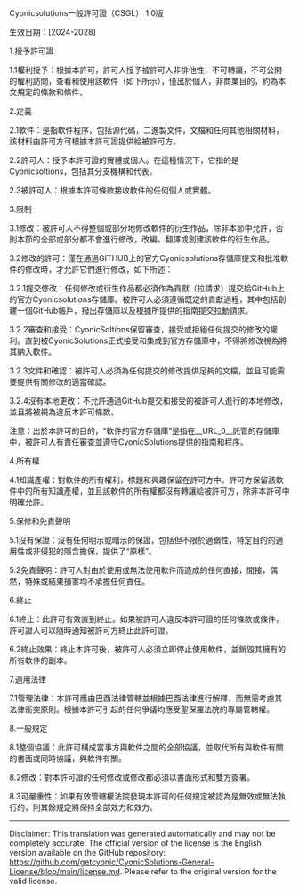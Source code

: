 Cyonicsolutions一般許可證（CSGL）
1.0版

生效日期：[2024-2028]

1.授予許可證

1.1權利授予：根據本許可，許可人授予被許可人非排他性，不可轉讓，不可公開的權利訪問，查看和使用該軟件（如下所示），僅出於個人，非商業目的，約為本文規定的條款和條件。

2.定義

2.1軟件：是指軟件程序，包括源代碼，二進製文件，文檔和任何其他相關材料，該材料由許可方可根據本許可證提供給被許可方。

2.2許可人：授予本許可證的實體或個人。在這種情況下，它指的是Cyonicsoltions，包括其分支機構和代表。

2.3被許可人：根據本許可條款接收軟件的任何個人或實體。

3.限制

3.1修改：被許可人不得整個或部分地修改軟件的衍生作品，除非本節中允許，否則本節的全部或部分都不會進行修改，改編，翻譯或創建該軟件的衍生作品。

3.2修改的許可：僅在通過GITHUB上的官方Cyonicsolutions存儲庫提交和批准軟件的修改時，才允許它們進行修改，如下所述：

3.2.1提交修改：任何修改或衍生作品都必須作為貢獻（拉請求）提交給GitHub上的官方Cyonicsolutions存儲庫。被許可人必須遵循既定的貢獻過程，其中包括創建一個GitHub帳戶，撥出存儲庫以及根據所提供的指南提交拉動請求。

3.2.2審查和接受：CyonicSoltions保留審查，接受或拒絕任何提交的修改的權利。直到被CyonicSolutions正式接受和集成到官方存儲庫中，不得將修改視為將其納入軟件。

3.2.3文件和確認：被許可人必須為任何提交的修改提供足夠的文檔，並且可能需要提供有關修改的適當確認。

3.2.4沒有本地更改：不允許通過GitHub提交和接受的被許可人進行的本地修改，並且將被視為違反本許可條款。

注意：出於本許可的目的，“軟件的官方存儲庫”是指在__URL_0__託管的存儲庫中，被許可人有責任審查並遵守CyonicSolutions提供的指南和程序。

4.所有權

4.1知識產權：對軟件的所有權利，標題和興趣保留在許可方中。許可方保留該軟件中的所有知識產權，並且該軟件的所有權都沒有轉讓給被許可方，除非本許可中明確允許。

5.保修和免責聲明

5.1沒有保證：沒有任何明示或暗示的保證，包括但不限於適銷性，特定目的的適用性或非侵犯的隱含擔保，提供了“原樣”。

5.2免責聲明：許可人對由於使用或無法使用軟件而造成的任何直接，間接，偶然，特殊或結果損害均不承擔任何責任。

6.終止

6.1終止：此許可有效直到終止。如果被許可人違反本許可證的任何條款或條件，許可證人可以隨時通知被許可方終止此許可證。

6.2終止效果：終止本許可後，被許可人必須立即停止使用軟件，並銷毀其擁有的所有軟件的副本。

7.適用法律

7.1管理法律：本許可應由巴西法律管轄並根據巴西法律進行解釋，而無需考慮其法律衝突原則。根據本許可引起的任何爭議均應受聖保羅法院的專屬管轄權。

8.一般規定

8.1整個協議：此許可構成當事方與軟件之間的全部協議，並取代所有與軟件有關的書面或同時協議，與軟件有關。

8.2修改：對本許可證的任何修改或修改都必須以書面形式和雙方簽署。

8.3可嚴重性：如果有效管轄權法院發現本許可的任何規定被認為是無效或無法執行的，則其餘規定將保持全部效力和效力。

---
Disclaimer: This translation was generated automatically and may not be completely accurate. The official version of the license is the English version available on the GitHub repository: https://github.com/getcyonic/CyonicSolutions-General-License/blob/main/license.md. Please refer to the original version for the valid license.